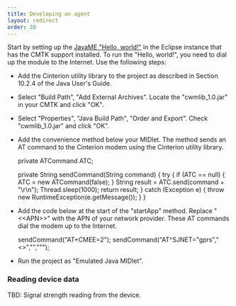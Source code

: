 ```yaml
---
title: Developing an agent
layout: redirect
order: 20
---
```


Start by setting up the [JavaME "Hello, world!"](/guides/device-sdk/java#hello-world-me) in the Eclipse instance that has the CMTK support installed. To run the "Hello, world!", you need to dial up the module to the Internet. Use the following steps:

* Add the Cinterion utility library to the project as described in Section 10.2.4 of the Java User's Guide. 
 * Select "Build Path", "Add External Archives". Locate the "cwmlib_1.0.jar" in your CMTK and click "OK".
 * Select "Properties", "Java Build Path", "Order and Export". Check "cwmlib_1.0.jar" and click "OK".
* Add the convenience method below your MIDlet. The method sends an AT command to the Cinterion modem using the Cinterion utility library.


	private ATCommand ATC;
	
	private String sendCommand(String command) {
		try {
			if (ATC == null) {
				ATC = new ATCommand(false);
			}
			String result = ATC.send(command + "\r\n");
			Thread.sleep(1000);
			return result;
		} catch (Exception e) {
			throw new RuntimeException(e.getMessage());
		}
	}

* Add the code below at the start of the "startApp" method. Replace "&lt;&lt;APN&gt;&gt;" with the APN of your network provider. These AT commands dial the modem up to the Internet.


	sendCommand("AT+CMEE=2");
	sendCommand("AT^SJNET=\"gprs\",\"<<APN>>\",\"\",\"\"");

* Run the project as "Emulated Java MIDlet".

### Reading device data

TBD: Signal strength reading from the device.
